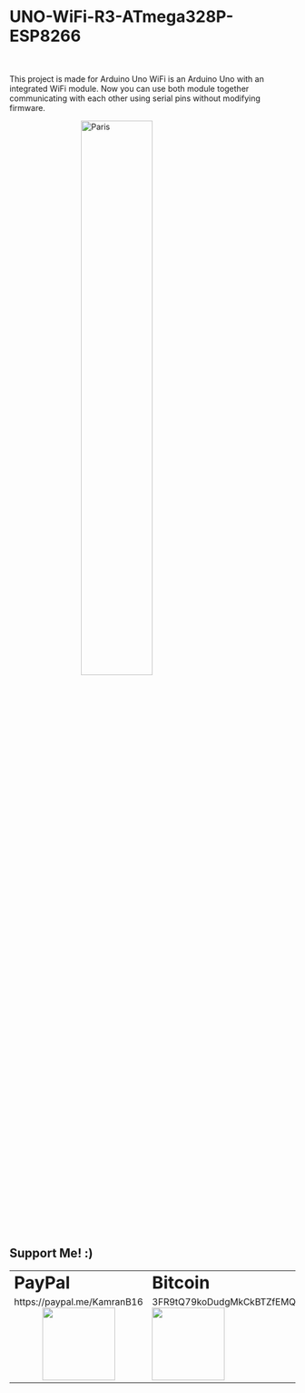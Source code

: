 # UNO-WiFi-R3-ATmega328P-ESP8266

<br />

This project is made for Arduino Uno WiFi is an Arduino Uno with an integrated WiFi module. Now you can use both module together communicating with each other using serial pins without modifying firmware.



<img src="https://user-images.githubusercontent.com/23693439/118506781-0dfa4a80-b747-11eb-80cf-364dffe105fc.png" alt="Paris" style="display: block; margin-left: auto; margin-right: auto; width: 50%;">






## Support Me! :)




<table border="0">
 <tr>
    <td><b style="font-size:30px">PayPal</b></td>
    <td><b style="font-size:30px">Bitcoin</b></td>
    <td><b style="font-size:30px">Ethereum</b></td>
 </tr>
 <tr>
   <td style="text-align:center;">
   https://paypal.me/KamranB16 <br />
   <img src="https://user-images.githubusercontent.com/23693439/118349412-f154eb80-b569-11eb-9aa9-d39cd2014b9d.png" width="128px" height="128px">
   </td>
   
   <td>
   3FR9tQ79koDudgMkCkBTZfEMQA6Hu4rj95 <br />
   <img src="https://user-images.githubusercontent.com/23693439/118349429-0893d900-b56a-11eb-87a0-947b454000d3.png" width="128px" height="128px">
   </td>
   
   <td>
   0xF1642b10fF95438a0F0aa026bc3daa1Ec998Cd8a <br />
   <img src="https://user-images.githubusercontent.com/23693439/118349438-15183180-b56a-11eb-844a-4bb85f36f8b2.png" width="128px" height="128px">
   </td>
  
    
 </tr>
</table>
